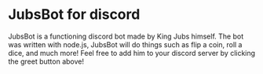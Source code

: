 # JubsBot for discord

JubsBot is a functioning discord bot made by King Jubs himself. The bot was written with node.js, JubsBot will do things such as flip a coin, roll a dice, and much more! Feel free to add him to your discord server by clicking the greet button above!
